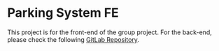 # Parking System FE

This project is for the front-end of the group project. For the back-end, please check the following [GitLab Repository](https://git.fhict.nl/I523944/parking_system_BE).


